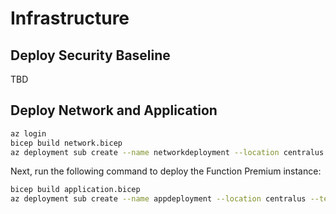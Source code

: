 # Infrastructure

## Deploy Security Baseline

TBD

## Deploy Network and Application

```bash
az login
bicep build network.bicep
az deployment sub create --name networkdeployment --location centralus --template-file network.json --parameters appPrefix=paasdemo
```

Next, run the following command to deploy the Function Premium instance:

```bash
bicep build application.bicep
az deployment sub create --name appdeployment --location centralus --template-file application.json --parameters appPrefix=paasdemo vmAdminUserName=paasadmin vmAdminPwd=[your_password_here]
```
